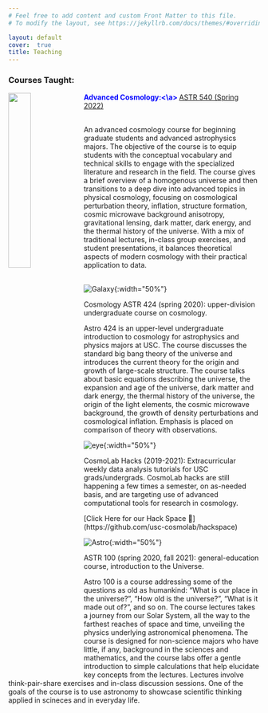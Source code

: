 ```yaml
---
# Feel free to add content and custom Front Matter to this file.
# To modify the layout, see https://jekyllrb.com/docs/themes/#overriding-theme-defaults

layout: default
cover:  true
title: Teaching
---
```


### Courses Taught:

<img style="float: left; padding-right=50px; padding-top=25px; padding-left=5px; padding-bottom=0px;" src="{{veragluscevic.github.io}}/assets/img/Astro.png" width="30%"/> 
<a style="font-weight:bold; color:blue;">Advanced Cosmology:<\a> <a href="https://veragluscevic.github.io/"> ASTR 540 (Spring 2022)</a>
  
<br>An advanced cosmology course for beginning graduate students and advanced astrophysics majors. The objective of the course is to equip students with the conceptual vocabulary and technical skills to engage with the specialized literature and research in the field. The course gives a brief overview of a homogenous universe and then transitions to a deep dive into advanced topics in physical cosmology, focusing on cosmological perturbation theory, inflation, structure formation, cosmic microwave background anisotropy, gravitational lensing, dark matter, dark energy, and
the thermal history of the universe. With a mix of traditional lectures, in-class group exercises, and student presentations, it balances theoretical aspects of modern cosmology with their practical application to data. 
<br>
<br>



![Galaxy]({{veragluscevic.github.io}}/assets/img/Galaxy.png){:width="50%"}
<p>
Cosmology ASTR 424 (spring 2020): upper-division undergraduate course on cosmology.
</p>
Astro 424 is an upper-level undergraduate introduction to cosmology for astrophysics and physics majors at USC. The course discusses the standard big bang theory of the universe and introduces the current theory for the origin and growth of large-scale structure. The course talks about basic equations describing the universe, the expansion and age of the universe, dark matter and dark energy, the thermal history of the universe, the origin of the light elements, the cosmic microwave background, the growth of density perturbations and cosmological inflation. Emphasis is placed on comparison of theory with observations.

![eye]({{veragluscevic.github.io}}/assets/img/eye.png){:width="50%"}
<p>
CosmoLab Hacks (2019-2021): Extracurricular weekly data analysis tutorials for USC grads/undergrads. CosmoLab hacks are still happening a few times a semester, on as-needed basis, and are targeting use of advanced computational tools for research in cosmology.
</p>
[Click Here for our Hack Space 📁](https://github.com/usc-cosmolab/hackspace)

![Astro]({{veragluscevic.github.io}}/assets/img/trails.jpg){:width="50%"}
<p>
ASTR 100 (spring 2020, fall 2021): general-education course, introduction to the Universe.
</p>

<p>
Astro 100 is a course addressing some of the questions as old as humankind: “What is our place in the universe?”, “How old is the universe?”, “What is it made out of?”, and so on. The course lectures takes a journey from our Solar System, all the way to the farthest reaches of space and time, unveiling the physics underlying astronomical phenomena. The course is designed for non-science majors who have little, if any, background in the sciences and mathematics, and the course labs offer a gentle introduction to simple calculations that help elucidate key concepts from the lectures. Lectures involve think-pair-share exercises and in-class discussion sessions. One of the goals of the course is to use astronomy to showcase scientific thinking applied in scineces and in everyday life.
</p>
